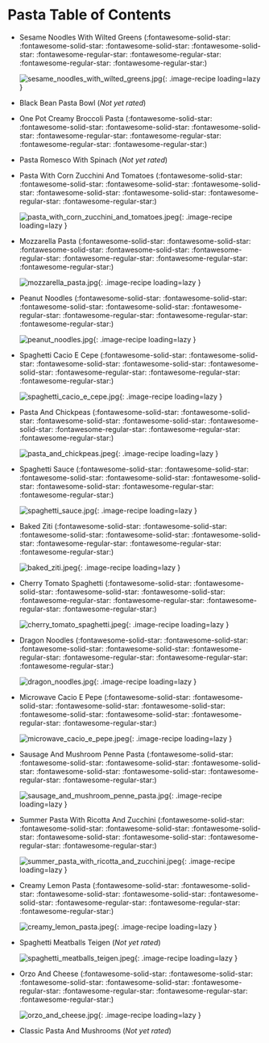 # Pasta Table of Contents

- Sesame Noodles With Wilted Greens (:fontawesome-solid-star: :fontawesome-solid-star: :fontawesome-solid-star: :fontawesome-solid-star: :fontawesome-regular-star: :fontawesome-regular-star: :fontawesome-regular-star: :fontawesome-regular-star:)

    ![sesame_noodles_with_wilted_greens.jpg](./sesame_noodles_with_wilted_greens.jpg){: .image-recipe loading=lazy }

- Black Bean Pasta Bowl (*Not yet rated*)

    <!-- TODO: Capture image -->

- One Pot Creamy Broccoli Pasta (:fontawesome-solid-star: :fontawesome-solid-star: :fontawesome-solid-star: :fontawesome-solid-star: :fontawesome-regular-star: :fontawesome-regular-star: :fontawesome-regular-star: :fontawesome-regular-star:)

    <!-- TODO: Capture image -->

- Pasta Romesco With Spinach (*Not yet rated*)

    <!-- TODO: Capture image -->

- Pasta With Corn Zucchini And Tomatoes (:fontawesome-solid-star: :fontawesome-solid-star: :fontawesome-solid-star: :fontawesome-solid-star: :fontawesome-solid-star: :fontawesome-solid-star: :fontawesome-regular-star: :fontawesome-regular-star:)

    ![pasta_with_corn_zucchini_and_tomatoes.jpeg](./pasta_with_corn_zucchini_and_tomatoes.jpeg){: .image-recipe loading=lazy }

- Mozzarella Pasta (:fontawesome-solid-star: :fontawesome-solid-star: :fontawesome-solid-star: :fontawesome-solid-star: :fontawesome-regular-star: :fontawesome-regular-star: :fontawesome-regular-star: :fontawesome-regular-star:)

    ![mozzarella_pasta.jpg](./mozzarella_pasta.jpg){: .image-recipe loading=lazy }

- Peanut Noodles (:fontawesome-solid-star: :fontawesome-solid-star: :fontawesome-solid-star: :fontawesome-solid-star: :fontawesome-regular-star: :fontawesome-regular-star: :fontawesome-regular-star: :fontawesome-regular-star:)

    ![peanut_noodles.jpg](./peanut_noodles.jpg){: .image-recipe loading=lazy }

- Spaghetti Cacio E Cepe (:fontawesome-solid-star: :fontawesome-solid-star: :fontawesome-solid-star: :fontawesome-solid-star: :fontawesome-solid-star: :fontawesome-regular-star: :fontawesome-regular-star: :fontawesome-regular-star:)

    ![spaghetti_cacio_e_cepe.jpg](./spaghetti_cacio_e_cepe.jpg){: .image-recipe loading=lazy }

- Pasta And Chickpeas (:fontawesome-solid-star: :fontawesome-solid-star: :fontawesome-solid-star: :fontawesome-solid-star: :fontawesome-solid-star: :fontawesome-regular-star: :fontawesome-regular-star: :fontawesome-regular-star:)

    ![pasta_and_chickpeas.jpeg](./pasta_and_chickpeas.jpeg){: .image-recipe loading=lazy }

- Spaghetti Sauce (:fontawesome-solid-star: :fontawesome-solid-star: :fontawesome-solid-star: :fontawesome-solid-star: :fontawesome-solid-star: :fontawesome-solid-star: :fontawesome-regular-star: :fontawesome-regular-star:)

    ![spaghetti_sauce.jpg](./spaghetti_sauce.jpg){: .image-recipe loading=lazy }

- Baked Ziti (:fontawesome-solid-star: :fontawesome-solid-star: :fontawesome-solid-star: :fontawesome-solid-star: :fontawesome-solid-star: :fontawesome-regular-star: :fontawesome-regular-star: :fontawesome-regular-star:)

    ![baked_ziti.jpeg](./baked_ziti.jpeg){: .image-recipe loading=lazy }

- Cherry Tomato Spaghetti (:fontawesome-solid-star: :fontawesome-solid-star: :fontawesome-solid-star: :fontawesome-solid-star: :fontawesome-regular-star: :fontawesome-regular-star: :fontawesome-regular-star: :fontawesome-regular-star:)

    ![cherry_tomato_spaghetti.jpeg](./cherry_tomato_spaghetti.jpeg){: .image-recipe loading=lazy }

- Dragon Noodles (:fontawesome-solid-star: :fontawesome-solid-star: :fontawesome-solid-star: :fontawesome-solid-star: :fontawesome-regular-star: :fontawesome-regular-star: :fontawesome-regular-star: :fontawesome-regular-star:)

    ![dragon_noodles.jpg](./dragon_noodles.jpg){: .image-recipe loading=lazy }

- Microwave Cacio E Pepe (:fontawesome-solid-star: :fontawesome-solid-star: :fontawesome-solid-star: :fontawesome-solid-star: :fontawesome-solid-star: :fontawesome-solid-star: :fontawesome-regular-star: :fontawesome-regular-star:)

    ![microwave_cacio_e_pepe.jpeg](./microwave_cacio_e_pepe.jpeg){: .image-recipe loading=lazy }

- Sausage And Mushroom Penne Pasta (:fontawesome-solid-star: :fontawesome-solid-star: :fontawesome-solid-star: :fontawesome-solid-star: :fontawesome-solid-star: :fontawesome-solid-star: :fontawesome-regular-star: :fontawesome-regular-star:)

    ![sausage_and_mushroom_penne_pasta.jpg](./sausage_and_mushroom_penne_pasta.jpg){: .image-recipe loading=lazy }

- Summer Pasta With Ricotta And Zucchini (:fontawesome-solid-star: :fontawesome-solid-star: :fontawesome-solid-star: :fontawesome-solid-star: :fontawesome-solid-star: :fontawesome-solid-star: :fontawesome-regular-star: :fontawesome-regular-star:)

    ![summer_pasta_with_ricotta_and_zucchini.jpeg](./summer_pasta_with_ricotta_and_zucchini.jpeg){: .image-recipe loading=lazy }

- Creamy Lemon Pasta (:fontawesome-solid-star: :fontawesome-solid-star: :fontawesome-solid-star: :fontawesome-solid-star: :fontawesome-solid-star: :fontawesome-regular-star: :fontawesome-regular-star: :fontawesome-regular-star:)

    ![creamy_lemon_pasta.jpeg](./creamy_lemon_pasta.jpeg){: .image-recipe loading=lazy }

- Spaghetti Meatballs Teigen (*Not yet rated*)

    ![spaghetti_meatballs_teigen.jpeg](./spaghetti_meatballs_teigen.jpeg){: .image-recipe loading=lazy }

- Orzo And Cheese (:fontawesome-solid-star: :fontawesome-solid-star: :fontawesome-solid-star: :fontawesome-solid-star: :fontawesome-regular-star: :fontawesome-regular-star: :fontawesome-regular-star: :fontawesome-regular-star:)

    ![orzo_and_cheese.jpg](./orzo_and_cheese.jpg){: .image-recipe loading=lazy }

- Classic Pasta And Mushrooms (*Not yet rated*)

    <!-- TODO: Capture image -->